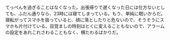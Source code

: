 てっぺんを過ぎることはなくなった。出張帰りで遅くなった日には仕方ないとしても、ふだん通りなら、23時には寝てしまっている。もう、単純に眠いからだ。寝転がってスマホを扱っていると、顔に落としたりと危ないので、そうそうにスマホも片付けている。目覚ましの時刻はとくに変えることもないので、アラームの設定をあれこれさわることもなく、横たわるばかりだ。
